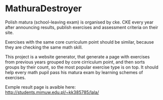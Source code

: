 # MathuraDestroyer

Polish matura (school-leaving exam) is organised by cke. CKE every year after announcing results, publish exercises and assessment criteria on their site.

Exercises with the same core curriculum point should be similar, because they are checking the same math skill.

This project is a website generator, that generate a page with exercises from previous years grouped by core cirriculum point, and then sorts groups by their count, so the most popular exercise type is on top.
It should help every math pupil pass his matura exam by learning schemes of exercises.



Exmple result page is avaible here:
http://students.mimuw.edu.pl/~kk385785/lala/
